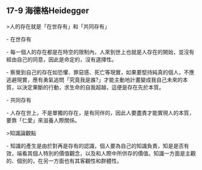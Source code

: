 
## 17-9 海德格Heidegger

  

\>人的存在就是「在世存有」和「共同存有」

  

\- 在世存有

\- 每一個人的存在都是在時空的限制內，人來到世上也就是人存在的開始，並沒有經由自己的同意，因此是命定的，沒有選擇性。

\- 察覺到自己的存在如恐懼、罪惡感、死亡等現實，如果要堅持純真的個人，不應逃避現實，應有勇氣追問「究竟我是誰?」才能主動地計畫變成我自己未來的本質，以決定果斷的行動，求生命的自我超越，這便是存在先於本質。

  

\- 共同存有

\- 人存在世上，不是單獨的存在，是有同伴的，因此人要盡責才能實現人的本質，要靠「仁愛」來滋養人際關係。

  

\>知識論觀點

\- 知識的產生是由於對再是存有的認識，個人要為自己的知識負責，知是是否有效，端看其個人特別的價值觀念，以及和人際中所供存的價值。知識一方面是主觀的、個別的，在另一方面也有其客觀性和群體性。
